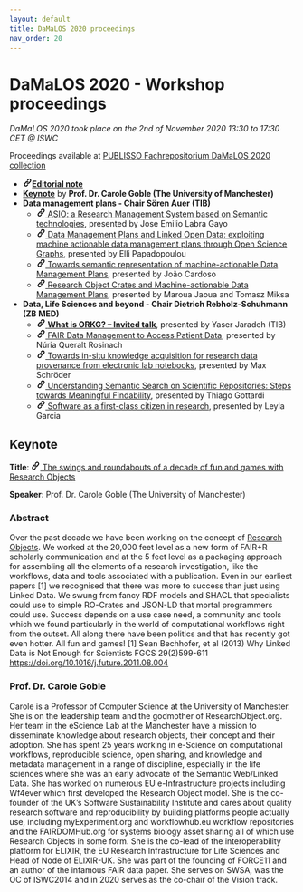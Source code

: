 ```yaml
---
layout: default
title: DaMaLOS 2020 proceedings
nav_order: 20
---
```


# DaMaLOS 2020 - Workshop proceedings

_DaMaLOS 2020 took place on the 2nd of November 2020 13:30 to 17:30 CET @ ISWC_

Proceedings available at [PUBLISSO Fachrepositorium DaMaLOS 2020 collection](https://repository.publisso.de/resource?query[0][term]=%22https%3A%2F%2Fd-nb.info%2Fgnd%2F121881389X%22&sort=asc&order=@id)

* <a href="https://repository.publisso.de/resource/frl%3A6423280" target="_blank"><img src="../img/link.png" alt="Link"><strong>Editorial note</strong></a>
* <strong><a href="#keynote">Keynote</a></strong> by <strong>Prof. Dr. Carole Goble (The University of Manchester)</strong>
* <strong>Data management plans - Chair S&ouml;ren Auer (TIB)</strong>
  * <a href="https://repository.publisso.de/resource/frl%3A6423282" target="_blank"><img src="../img/link.png" alt="Link"> ASIO: a Research Management System based on Semantic technologies</a>, presented by Jose Emilio Labra Gayo
  * <a href="https://repository.publisso.de/resource/frl%3A6423283" target="_blank"><img src="../img/link.png" alt="Link"> Data Management Plans and Linked Open Data: exploiting machine actionable data management plans through Open Science Graphs</a>, presented by Elli Papadopoulou
  * <a href="https://repository.publisso.de/resource/frl%3A6423289" target="_blank"><img src="../img/link.png" alt="Link"> Towards semantic representation of machine-actionable Data Management Plans</a>, presented by Jo&atilde;o Cardoso
  * <a href="https://repository.publisso.de/resource/frl%3A6423291" target="_blank"><img src="../img/link.png" alt="Link"> Research Object Crates and Machine-actionable Data Management Plans</a>, presented by Maroua Jaoua and Tomasz Miksa
* <strong>Data, Life Sciences and beyond - Chair Dietrich Rebholz-Schuhmann (ZB MED)</strong>
  * <a href="https://repository.publisso.de/resource/frl%3A6423953" target="_blank"><img src="../img/link.png" alt="Link"> <strong>What is ORKG? &ndash; Invited talk</strong></a>, presented by Yaser Jaradeh (TIB)</strong>
  * <a href="https://repository.publisso.de/resource/frl%3A6423287" target="_blank"><img src="../img/link.png" alt="Link"> FAIR Data Management to Access Patient Data</a>, presented by Núria Queralt Rosinach
  * <a href="https://repository.publisso.de/resource/frl%3A6423288" target="_blank"><img src="../img/link.png" alt="Link"> Towards in-situ knowledge acquisition for research data provenance from electronic lab notebooks</a>, presented by Max Schröder
  * <a href="https://repository.publisso.de/resource/frl%3A6423281" target="_blank"><img src="../img/link.png" alt="Link"> Understanding Semantic Search on Scientific Repositories: Steps towards Meaningful Findability</a>, presented by Thiago Gottardi
  * <a href="https://repository.publisso.de/resource/frl%3A6423290" target="_blank"><img src="../img/link.png" alt="Link"> Software as a first-class citizen in research</a>, presented by Leyla Garcia


## Keynote

**Title**: <a href="https://repository.publisso.de/resource/frl%3A6423950" target="_blank"><img src="../img/link.png" alt="Link"> The swings and roundabouts of a decade of fun and games with Research Objects</a>

**Speaker**: Prof. Dr. Carole Goble (The University of Manchester)

### Abstract

Over the past decade we have been working on the concept of [Research Objects](http://researchobject.org). We worked at the 20,000 feet level as a new form of FAIR+R scholarly communication and at the 5 feet level as a packaging approach for assembling all the elements of a research investigation, like the workflows, data and tools associated with a publication.  Even in our earliest papers [1] we recognised that there was more to success than just using Linked Data. We swung from fancy RDF models and SHACL that specialists could use to simple RO-Crates and JSON-LD that mortal programmers could use. Success depends on a use case need, a community and tools which we found particularly in the world of computational workflows right from the outset. All along there have been politics and that has recently got even hotter.  All fun and games!
[1] Sean Bechhofer, et al (2013) Why Linked Data is Not Enough for Scientists FGCS 29(2)599-611 https://doi.org/10.1016/j.future.2011.08.004

### Prof. Dr. Carole Goble

Carole is a Professor of Computer Science at the University of Manchester. She is on the leadership team and the godmother of ResearchObject.org. Her team in the eScience Lab at the Manchester have a mission to disseminate knowledge about research objects, their concept and their adoption. She has spent 25 years working in e-Science on computational workflows, reproducible science, open sharing, and knowledge and metadata management in a range of discipline, especially in the life sciences where she was an early advocate of the Semantic Web/Linked Data. She has worked on numerous EU e-Infrastructure projects including Wf4ever which first developed the Research Object model. She is the co-founder of the UK’s Software Sustainability Institute and cares about quality research software and reproducibility by building platforms people actually use, including myExperiment.org and workflowhub.eu workflow repositories and the FAIRDOMHub.org for systems biology asset sharing all of which use Research Objects in some form. She is the co-lead of the interoperability platform for ELIXIR, the EU Research Infrastructure for Life Sciences and Head of Node of ELIXIR-UK. She was part of the founding of FORCE11 and an author of the infamous FAIR data paper. She serves on SWSA, was the OC of ISWC2014 and in 2020 serves as the co-chair of the Vision track.

<script type="application/ld+json">
[
  {
    "@context": "https://schema.org",
    "dc:conformsTo": "https://bioschemas.org/profiles/ScholarlyArticle/0.2-DRAFT-2020_12_03/", 
    "@type": "ScholarlyArticle",
    "@id": "https://doi.org/10.4126/FRL01-006423280",
    "identifier": "DOI:10.4126/FRL01-006423280",
    "name": "DaMaLOS - First Workshop on Data and Research Objects Management for Linked Open Science : Co-located at the International Semantic Web Conference ISWC 2020",
    "headline": "DaMaLOS - First Workshop on Data and Research Objects Management for Linked Open Science : Co-located at the International Semantic Web Conference ISWC 2020",
    "publisher": "https://repository.publisso.de/"
  },
  {
    "@context": "https://schema.org",
    "dc:conformsTo": "https://bioschemas.org/profiles/ScholarlyArticle/0.2-DRAFT-2020_12_03/", 
    "@type": "ScholarlyArticle",
    "@id": "https://doi.org/10.4126/FRL01-006423950",
    "identifier": "DOI:10.4126/FRL01-006423950",
    "name": "Keynote: The swings and roundabouts of a decade of fun and games with Research Objects",
    "headline": "Keynote: The swings and roundabouts of a decade of fun and games with Research Objects",
    "publisher": "https://repository.publisso.de/"
  },
  {
    "@context": "https://schema.org",
    "dc:conformsTo": "https://bioschemas.org/profiles/ScholarlyArticle/0.2-DRAFT-2020_12_03/", 
    "@type": "ScholarlyArticle",
    "@id": "https://doi.org/10.4126/FRL01-006423953",
    "identifier": "DOI:10.4126/FRL01-006423953",
    "name": "Invited talk: What is ORKG?",
    "headline": "Invited talk: What is ORKG?",
    "publisher": "https://repository.publisso.de/"
  },
  {
    "@context": "https://schema.org",
    "dc:conformsTo": "https://bioschemas.org/profiles/ScholarlyArticle/0.2-DRAFT-2020_12_03/", 
    "@type": "ScholarlyArticle",
    "@id": "https://doi.org/10.4126/FRL01-006423282",
    "identifier": "DOI:10.4126/FRL01-006423282",
    "name": "ASIO: a Research Management System based on Semantic technologies",
    "headline": "ASIO: a Research Management System based on Semantic technologies",
    "publisher": "https://repository.publisso.de/"
  },
  {
    "@context": "https://schema.org",
    "dc:conformsTo": "https://bioschemas.org/profiles/ScholarlyArticle/0.2-DRAFT-2020_12_03/", 
    "@type": "ScholarlyArticle",
    "@id": "https://doi.org/10.4126/FRL01-006423287",
    "identifier": "DOI:10.4126/FRL01-006423287",
    "name": "FAIR Data Management to Access Patient Data",
    "headline": "FAIR Data Management to Access Patient Data",
    "publisher": "https://repository.publisso.de/"
  },
  {
    "@context": "https://schema.org",
    "dc:conformsTo": "https://bioschemas.org/profiles/ScholarlyArticle/0.2-DRAFT-2020_12_03/", 
    "@type": "ScholarlyArticle",
    "@id": "https://doi.org/10.4126/FRL01-006423281",
    "identifier": "DOI:10.4126/FRL01-006423281",
    "name": "Understanding Semantic Search on Scientific Repositories: Steps towards Meaningful Findability",
    "headline": "Understanding Semantic Search on Scientific Repositories: Steps towards Meaningful Findability",
    "publisher": "https://repository.publisso.de/"
  },
  {
    "@context": "https://schema.org",
    "dc:conformsTo": "https://bioschemas.org/profiles/ScholarlyArticle/0.2-DRAFT-2020_12_03/", 
    "@type": "ScholarlyArticle",
    "@id": "https://doi.org/10.4126/FRL01-006423291",
    "identifier": "DOI:10.4126/FRL01-006423291",
    "name": "Research Object Crates and Machine-actionable Data Management Plans",
    "headline": "Research Object Crates and Machine-actionable Data Management Plans",
    "publisher": "https://repository.publisso.de/"
  },
  {
    "@context": "https://schema.org",
    "dc:conformsTo": "https://bioschemas.org/profiles/ScholarlyArticle/0.2-DRAFT-2020_12_03/", 
    "@type": "ScholarlyArticle",
    "@id": "https://doi.org/10.4126/FRL01-006423289",
    "identifier": "DOI:10.4126/FRL01-006423289",
    "name": "Towards semantic representation of machine-actionable Data Management Plans",
    "headline": "Towards semantic representation of machine-actionable Data Management Plans",
    "publisher": "https://repository.publisso.de/"
  },
  {
    "@context": "https://schema.org",
    "dc:conformsTo": "https://bioschemas.org/profiles/ScholarlyArticle/0.2-DRAFT-2020_12_03/", 
    "@type": "ScholarlyArticle",
    "@id": "https://doi.org/10.4126/FRL01-006423283 ",
    "identifier": "DOI:10.4126/FRL01-006423283 ",
    "name": "Data Management Plans and Linked Open Data: exploiting machine actionable data management plans through Open Science Graphs",
    "headline": "Data Management Plans and Linked Open Data: exploiting machine actionable data management plans through Open Science Graphs",
    "publisher": "https://repository.publisso.de/"
  },
  {
    "@context": "https://schema.org",
    "dc:conformsTo": "https://bioschemas.org/profiles/ScholarlyArticle/0.2-DRAFT-2020_12_03/", 
    "@type": "ScholarlyArticle",
    "@id": "https://doi.org/10.4126/FRL01-006423290",
    "identifier": "DOI:10.4126/FRL01-006423290",
    "name": "Software as a first-class citizen in research",
    "headline": "Software as a first-class citizen in research",
    "publisher": "https://repository.publisso.de/"
  },
  {
    "@context": "https://schema.org",
    "dc:conformsTo": "https://bioschemas.org/profiles/ScholarlyArticle/0.2-DRAFT-2020_12_03/", 
    "@type": "ScholarlyArticle",
    "@id": "https://doi.org/10.4126/FRL01-006423288",
    "identifier": "DOI:10.4126/FRL01-006423288",
    "name": "Towards in-situ knowledge acquisition for research data provenance from electronic lab notebooks",
    "headline": "Towards in-situ knowledge acquisition for research data provenance from electronic lab notebooks",
    "publisher": "https://repository.publisso.de/"
  }
]
</script>

